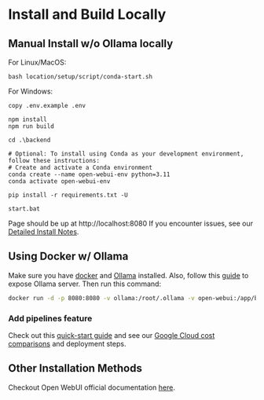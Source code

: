 # Install and Build Locally

## Manual Install w/o Ollama locally

For Linux/MacOS:

	bash location/setup/script/conda-start.sh

For Windows:

```
copy .env.example .env

npm install
npm run build

cd .\backend

# Optional: To install using Conda as your development environment, follow these instructions:
# Create and activate a Conda environment
conda create --name open-webui-env python=3.11
conda activate open-webui-env

pip install -r requirements.txt -U

start.bat
```

Page should be up at http://localhost:8080
If you encounter issues, see our [Detailed Install Notes](../).

## Using Docker w/ Ollama

Make sure you have [docker](https://www.docker.com/products/docker-desktop/) and [Ollama](https://ollama.com/) installed. Also, follow this [guide](https://github.com/ollama/ollama/blob/86b907f82ad1cc5eb16e919d6cb5830765d73be4/docs/faq.md?plain=1#L62) to expose Ollama server. Then run this command:

```zsh
docker run -d -p 8080:8080 -v ollama:/root/.ollama -v open-webui:/app/backend/data --name open-webui --restart always [IMAGE]
```

### Add pipelines feature

Check out this [quick-start guide](https://docs.openwebui.com/pipelines/) and see our [Google Cloud cost comparisons](https://github.com/ModelEarth/projects/blob/main/location/setup/guides/google-cloud.md) and deployment steps.

## Other Installation Methods

Checkout Open WebUI official documentation [here](https://docs.openwebui.com/).

